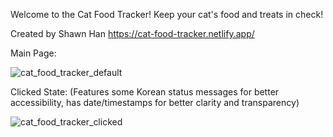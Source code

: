 Welcome to the Cat Food Tracker!
Keep your cat's food and treats in check!

Created by Shawn Han
https://cat-food-tracker.netlify.app/

Main Page:

![cat_food_tracker_default](https://github.com/shawnh29/cat_food_tracker/assets/81540655/2f2a1ed8-7b90-4d84-adb2-d9134ed365f2)

Clicked State: (Features some Korean status messages for better accessibility, has date/timestamps for better clarity and transparency)

![cat_food_tracker_clicked](https://github.com/shawnh29/cat_food_tracker/assets/81540655/db0d24c7-f452-4a8c-9f05-3d47126c9d80)


